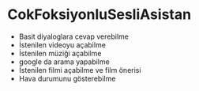 # CokFoksiyonluSesliAsistan

- Basit diyaloglara cevap verebilme
- İstenilen videoyu açabilme
- İstenilen müziği açabilme
- google da arama yapabilme
- İstenilen filmi açabilme ve film önerisi
- Hava durumunu gösterebilme

